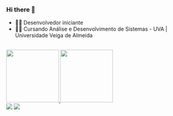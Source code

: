 ### Hi there 👋

- 👨‍💻 Desenvolvedor iniciante
- 👨‍🎓 Cursando Análise e Desenvolvimento de Sistemas - UVA | Universidade Veiga de Almeida

##
<div>
  <a href="https://github.com/edmjr">
  <img height="140em" src="https://github-readme-stats.vercel.app/api?username=edmjr&show_icons=true&theme=dracula&include_all_comits=true&count_private=true"/>
<img height="140em" src="https://github-readme-stats.vercel.app/api/top-langs/?username=edmjr&layout-compact&langs_count=16&theme=dracula"/>
</div>

<div>
  <a href="https://www.linkedin.com/in/edm-jr" target="_blank"><img src="https://img.shields.io/badge/-LinkedIn-%230077B5?style=for-the-badge&logo=linkedin&logoColor=white" target="_blank"></a> 
  <a href="https://instagram.com/_vivenciador" target="_blank"><img src="https://img.shields.io/badge/-Instagram-%23E4405F?style=for-the-badge&logo=instagram&logoColor=white" target="_blank"></a>
</div>
